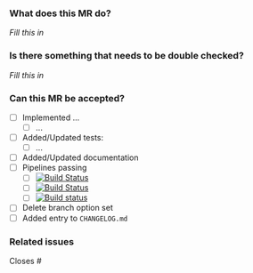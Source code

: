 ### What does this MR do?
_Fill this in_

### Is there something that needs to be double checked?
<!-- Is there something a reviewer should look out for _especially_? -->
_Fill this in_

### Can this MR be accepted?
- [ ] Implemented ...
   - [ ] ...
- [ ] Added/Updated tests:
   - [ ] ...
- [ ] Added/Updated documentation
- [ ] Pipelines passing <!-- please check for new warnings -->
   <!-- change all occurences of <branch> for your branch name -->
   - [ ] [![Build Status](https://gitlab.dune-project.org/copasi/dune-copasi/badges/<branch>/pipeline.svg)](https://gitlab.dune-project.org/copasi/dune-copasi/pipelines)
   - [ ] [![Build Status](https://travis-ci.org/SoilRos/dune-copasi.svg?branch=<branch>)](https://travis-ci.org/SoilRos/dune-copasi/branches)
   - [ ] [![Build status](https://ci.appveyor.com/api/projects/status/6605joy2w17qvca8/branch/<branch>?svg=true)](https://ci.appveyor.com/project/SoilRos/dune-copasi/history)
- [ ] Delete branch option set <!-- unless there's a good reason -->
- [ ] Added entry to `CHANGELOG.md`

### Related issues

Closes #
<!-- For automatic closing, do not forget the commas between issue numbers-->


<!--
PLEASE READ THIS!

A Merge Request should be associated to a certain task or issue.
Its changes are supposed to be merged into the master branch.

Briefly explain __how__ you achieved the proposal of the task.

IMPORTANT: Make sure to set the merge request WIP if you are not finished yet.
-->
